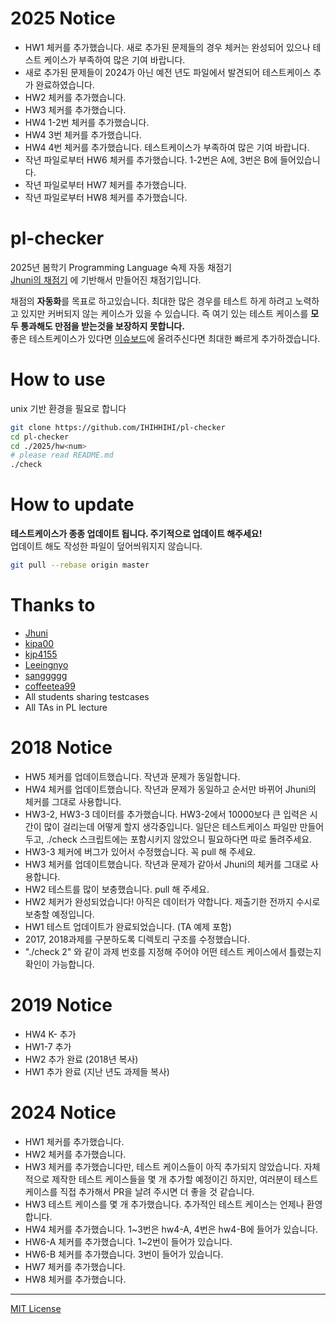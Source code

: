 # 2025 Notice

- HW1 체커를 추가했습니다. 새로 추가된 문제들의 경우 체커는 완성되어 있으나 테스트 케이스가 부족하여 많은 기여 바랍니다.
- 새로 추가된 문제들이 2024가 아닌 예전 년도 파일에서 발견되어 테스트케이스 추가 완료하였습니다.
- HW2 체커를 추가했습니다.
- HW3 체커를 추가했습니다.
- HW4 1-2번 체커를 추가했습니다.
- HW4 3번 체커를 추가했습니다. 
- HW4 4번 체커를 추가했습니다. 테스트케이스가 부족하여 많은 기여 바랍니다.
- 작년 파일로부터 HW6 체커를 추가했습니다. 1-2번은 A에, 3번은 B에 들어있습니다.
- 작년 파일로부터 HW7 체커를 추가했습니다. 
- 작년 파일로부터 HW8 체커를 추가했습니다.


# pl-checker

2025년 봄학기 Programming Language 숙제 자동 채점기 <br>
[Jhuni의 채점기](https://github.com/Jhuni0123/pl-checker) 에 기반해서 만들어진 채점기입니다.<br>

채점의 **자동화**를 목표로 하고있습니다. 최대한 많은 경우를 테스트 하게 하려고 노력하고 있지만 커버되지 않는 케이스가 있을 수 있습니다. 즉 여기 있는 테스트 케이스를 **모두 통과해도 만점을 받는것을 보장하지 못합니다.** <br>
좋은 테스트케이스가 있다면 [이슈보드](https://github.com/IHIHHIHI/pl-checker/issues)에 올려주신다면 최대한 빠르게 추가하겠습니다.

# How to use

unix 기반 환경을 필요로 합니다

```bash
git clone https://github.com/IHIHHIHI/pl-checker
cd pl-checker
cd ./2025/hw<num>
# please read README.md
./check
```

# How to update

**테스트케이스가 종종 업데이트 됩니다. 주기적으로 업데이트 해주세요!** <br>
업데이트 해도 작성한 파일이 덮어씌워지지 않습니다.

```bash
git pull --rebase origin master
```

# Thanks to

- [Jhuni](https://github.com/Jhuni0123)
- [kipa00](https://github.com/kipa00)
- [kjp4155](https://github.com/kjp4155)
- [Leeingnyo](https://github.com/Leeingnyo)
- [sanggggg](https://github.com/sanggggg)
- [coffeetea99](https://github.com/coffeetea99)
- All students sharing testcases
- All TAs in PL lecture

# 2018 Notice

- HW5 체커를 업데이트했습니다. 작년과 문제가 동일합니다.
- HW4 체커를 업데이트했습니다. 작년과 문제가 동일하고 순서만 바뀌어 Jhuni의 체커를 그대로 사용합니다.
- HW3-2, HW3-3 데이터를 추가했습니다. HW3-2에서 10000보다 큰 입력은 시간이 많이 걸리는데 어떻게 할지 생각중입니다. 일단은 테스트케이스 파일만 만들어 두고, ./check 스크립트에는 포함시키지 않았으니 필요하다면 따로 돌려주세요.
- HW3-3 체커에 버그가 있어서 수정했습니다. 꼭 pull 해 주세요.
- HW3 체커를 업데이트했습니다. 작년과 문제가 같아서 Jhuni의 체커를 그대로 사용합니다.
- HW2 테스트를 많이 보충했습니다. pull 해 주세요.
- HW2 체커가 완성되었습니다! 아직은 데이터가 약합니다. 제출기한 전까지 수시로 보충할 예정입니다.
- HW1 테스트 업데이트가 완료되었습니다. (TA 예제 포함)
- 2017, 2018과제를 구분하도록 디렉토리 구조를 수정했습니다.
- "./check 2" 와 같이 과제 번호를 지정해 주어야 어떤 테스트 케이스에서 틀렸는지 확인이 가능합니다.

# 2019 Notice

- HW4 K- 추가
- HW1-7 추가
- HW2 추가 완료 (2018년 복사)
- HW1 추가 완료 (지난 년도 과제들 복사)

  
# 2024 Notice

- HW1 체커를 추가했습니다.
- HW2 체커를 추가했습니다.
- HW3 체커를 추가했습니다만, 테스트 케이스들이 아직 추가되지 않았습니다. 자체적으로 제작한 테스트 케이스들을 몇 개 추가할 예정이긴 하지만, 여러분이 테스트 케이스를 직접 추가해서 PR을 날려 주시면 더 좋을 것 같습니다.
- HW3 테스트 케이스를 몇 개 추가했습니다. 추가적인 테스트 케이스는 언제나 환영합니다.
- HW4 체커를 추가했습니다. 1~3번은 hw4-A, 4번은 hw4-B에 들어가 있습니다.
- HW6-A 체커를 추가했습니다. 1~2번이 들어가 있습니다.
- HW6-B 체커를 추가했습니다. 3번이 들어가 있습니다.
- HW7 체커를 추가했습니다.
- HW8 체커를 추가했습니다.

---

[MIT License](LICENSE)
